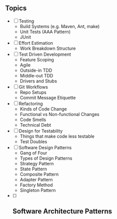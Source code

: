 ## Topics
- [ ] Testing
	- Build Systems (e.g. Maven, Ant, make)
	- Unit Tests (AAA Pattern)
	- JUnit
- [ ] Effort Estimation
	- Work Breakdown Structure
- [ ] Test Driven Development
	- Feature Scoping
	- Agile
	- Outside-in TDD
	- Middle-out TDD
	- Drivers and Stubs
- [ ] Git Workflows
	- Repo Setups
	- Commit Message Etiquette 
- [ ] Refactoring
	- Kinds of Code Change
	- Functional vs Non-functional Changes
	- Code Smells
	- Technical Debt
- [ ] Design for Testability
	- Things that make code less testable
	- Test Doubles
- [ ] Software Design Patterns
	- Gang of Four
	- Types of Design Patterns
	- Strategy Pattern
	- State Pattern
	- Composite Pattern
	- Adapter Pattern
	- Factory Method
	- Singleton Pattern
- [ ] Software Architecture Patterns
	- 